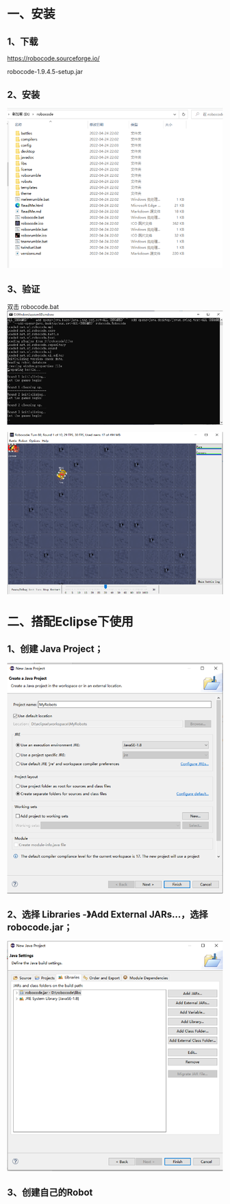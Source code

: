 # 一、安装

## 1、下载

https://robocode.sourceforge.io/

robocode-1.9.4.5-setup.jar


## 2、安装

![](../robocode教程/图片1.png)

## 3、验证
双击 robocode.bat
![](../robocode教程/图片2.png)


![](../robocode教程/图片3.png)


# 二、搭配Eclipse下使用

## 1、创建 Java Project；
![](../robocode教程/图片4.png)

## 2、选择 Libraries -》Add External JARs...，选择 robocode.jar；
![](../robocode教程/图片5.png)

## 3、创建自己的Robot


